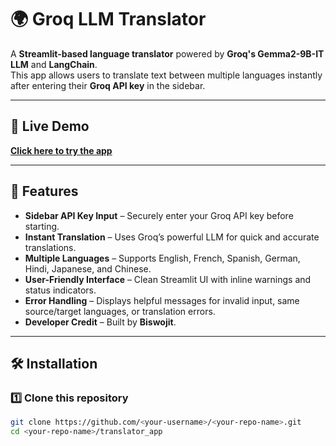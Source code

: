 # 🌍 Groq LLM Translator

A **Streamlit-based language translator** powered by **Groq's Gemma2-9B-IT LLM** and **LangChain**.  
This app allows users to translate text between multiple languages instantly after entering their **Groq API key** in the sidebar.

---

## 🔗 Live Demo
[**Click here to try the app**](https://language-translator-app-genai-metaworkforce.streamlit.app/)  


---

## 🚀 Features
- **Sidebar API Key Input** – Securely enter your Groq API key before starting.
- **Instant Translation** – Uses Groq’s powerful LLM for quick and accurate translations.
- **Multiple Languages** – Supports English, French, Spanish, German, Hindi, Japanese, and Chinese.
- **User-Friendly Interface** – Clean Streamlit UI with inline warnings and status indicators.
- **Error Handling** – Displays helpful messages for invalid input, same source/target languages, or translation errors.
- **Developer Credit** – Built by **Biswojit**.

---

## 🛠️ Installation

### 1️⃣ Clone this repository
```bash
git clone https://github.com/<your-username>/<your-repo-name>.git
cd <your-repo-name>/translator_app
